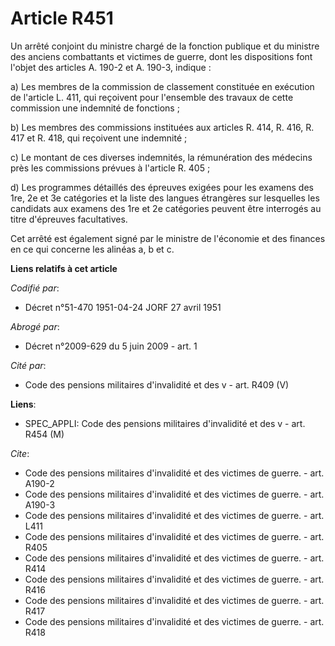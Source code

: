 # Article R451

Un arrêté conjoint du ministre chargé de la fonction publique et du ministre des anciens combattants et victimes de guerre,
dont les dispositions font l'objet des articles A. 190-2 et A. 190-3, indique :

a) Les membres de la commission de classement constituée en exécution de l'article L. 411, qui reçoivent pour l'ensemble des
travaux de cette commission une indemnité de fonctions ;

b) Les membres des commissions instituées aux articles R. 414, R. 416, R. 417 et R. 418, qui reçoivent une indemnité ;

c) Le montant de ces diverses indemnités, la rémunération des médecins près les commissions prévues à l'article R. 405 ;

d) Les programmes détaillés des épreuves exigées pour les examens des 1re, 2e et 3e catégories et la liste des langues
étrangères sur lesquelles les candidats aux examens des 1re et 2e catégories peuvent être interrogés au titre d'épreuves
facultatives.

Cet arrêté est également signé par le ministre de l'économie et des finances en ce qui concerne les alinéas a, b et c.

**Liens relatifs à cet article**

_Codifié par_:

  - Décret n°51-470 1951-04-24 JORF 27 avril 1951

_Abrogé par_:

  - Décret n°2009-629 du 5 juin 2009 - art. 1

_Cité par_:

  - Code des pensions militaires d'invalidité et des v - art. R409 (V)

**Liens**:

  - SPEC_APPLI: Code des pensions militaires d'invalidité et des v - art. R454 (M)

_Cite_:

  - Code des pensions militaires d'invalidité et des victimes de guerre. - art. A190-2
  - Code des pensions militaires d'invalidité et des victimes de guerre. - art. A190-3
  - Code des pensions militaires d'invalidité et des victimes de guerre. - art. L411
  - Code des pensions militaires d'invalidité et des victimes de guerre. - art. R405
  - Code des pensions militaires d'invalidité et des victimes de guerre. - art. R414
  - Code des pensions militaires d'invalidité et des victimes de guerre. - art. R416
  - Code des pensions militaires d'invalidité et des victimes de guerre. - art. R417
  - Code des pensions militaires d'invalidité et des victimes de guerre. - art. R418
